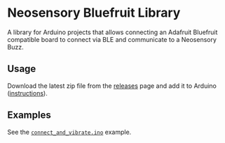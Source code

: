 # Neosensory Bluefruit Library

A library for Arduino projects that allows connecting an Adafruit Bluefruit compatible board to connect via BLE and communicate to a Neosensory Buzz. 

## Usage

Download the latest zip file from the [releases](https://github.com/neosensory/NeosensoryBluefruit/releases) page and add it to Arduino ([instructions](https://www.arduino.cc/en/guide/libraries#toc4)).

## Examples

See the [`connect_and_vibrate.ino`](examples/connect_and_vibrate) example.

